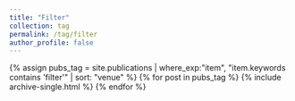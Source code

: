 ```yaml
---
title: "Filter"
collection: tag
permalink: /tag/filter
author_profile: false
---
```

{% assign pubs_tag = site.publications | where_exp:"item", "item.keywords contains 'filter'" | sort: "venue" %}
{% for post in pubs_tag %}
  {% include archive-single.html %}
{% endfor %}